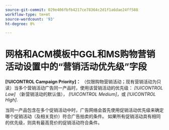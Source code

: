 ```yaml
---
source-git-commit: 029e406fbfb4217ce78364c2d1f1a6dae24ff588
workflow-type: tm+mt
source-wordcount: '93'
ht-degree: 0%

---
```

# 网格和ACM模板中GGL和MS购物营销活动设置中的“营销活动优先级”字段

**[!UICONTROL Campaign Priority]：** （仅限购物营销活动；现有营销活动为只读）当多个营销活动广告同一产品时，使用该营销活动的优先级： *[!UICONTROL Low]* （新营销活动的默认值）， *[!UICONTROL Medium]*，或 *[!UICONTROL High]*.

当同一产品包含在多个促销活动中时，广告网络会首先使用促销活动优先级来确定哪个促销活动（及相关竞价）符合广告拍卖的条件。 如果所有促销活动具有相同的优先级，则具有最高竞价的促销活动符合条件。

